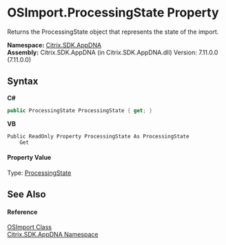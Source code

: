 # OSImport.ProcessingState Property 
 

Returns the ProcessingState object that represents the state of the import.

**Namespace:**&nbsp;[Citrix.SDK.AppDNA](index.md)<br />**Assembly:**&nbsp;Citrix.SDK.AppDNA (in Citrix.SDK.AppDNA.dll) Version: 7.11.0.0 (7.11.0.0)

## Syntax

**C#**
```csharp
public ProcessingState ProcessingState { get; }
```

**VB**
```vbnet
Public ReadOnly Property ProcessingState As ProcessingState
	Get
```


#### Property Value
Type: <a href="0c4e0f80-293e-004f-2d4b-942b254b7b2f">ProcessingState</a>

## See Also


#### Reference
<a href="1886c956-303e-1e27-dff7-d74644248743">OSImport Class</a><br /><a href="fe2d265b-410b-8b11-1eb4-a790e0b062bf">Citrix.SDK.AppDNA Namespace</a><br />